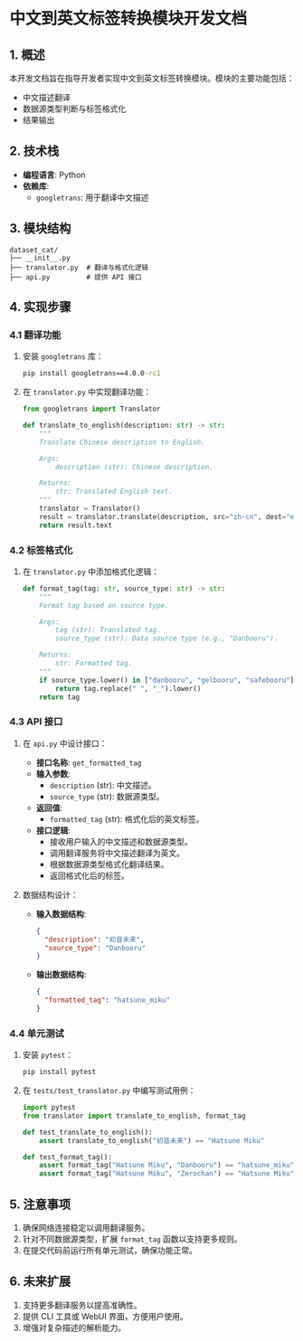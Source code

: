 # 中文到英文标签转换模块开发文档

## 1. 概述

本开发文档旨在指导开发者实现中文到英文标签转换模块。模块的主要功能包括：
- 中文描述翻译
- 数据源类型判断与标签格式化
- 结果输出

## 2. 技术栈

- **编程语言**: Python
- **依赖库**:
  - `googletrans`: 用于翻译中文描述

## 3. 模块结构

```
dataset_cat/
├── __init__.py
├── translator.py  # 翻译与格式化逻辑
├── api.py         # 提供 API 接口
```

## 4. 实现步骤

### 4.1 翻译功能

1. 安装 `googletrans` 库：
   ```cmd
   pip install googletrans==4.0.0-rc1
   ```
2. 在 `translator.py` 中实现翻译功能：

   ```python
   from googletrans import Translator

   def translate_to_english(description: str) -> str:
       """
       Translate Chinese description to English.

       Args:
           description (str): Chinese description.

       Returns:
           str: Translated English text.
       """
       translator = Translator()
       result = translator.translate(description, src="zh-cn", dest="en")
       return result.text
   ```

### 4.2 标签格式化

1. 在 `translator.py` 中添加格式化逻辑：

   ```python
   def format_tag(tag: str, source_type: str) -> str:
       """
       Format tag based on source type.

       Args:
           tag (str): Translated tag.
           source_type (str): Data source type (e.g., "Danbooru").

       Returns:
           str: Formatted tag.
       """
       if source_type.lower() in ["danbooru", "gelbooru", "safebooru"]:
           return tag.replace(" ", "_").lower()
       return tag
   ```

### 4.3 API 接口

1. 在 `api.py` 中设计接口：

   - **接口名称**: `get_formatted_tag`
   - **输入参数**:
     - `description` (str): 中文描述。
     - `source_type` (str): 数据源类型。
   - **返回值**:
     - `formatted_tag` (str): 格式化后的英文标签。
   - **接口逻辑**:
     - 接收用户输入的中文描述和数据源类型。
     - 调用翻译服务将中文描述翻译为英文。
     - 根据数据源类型格式化翻译结果。
     - 返回格式化后的标签。

2. 数据结构设计：

   - **输入数据结构**:
     ```json
     {
       "description": "初音未来",
       "source_type": "Danbooru"
     }
     ```

   - **输出数据结构**:
     ```json
     {
       "formatted_tag": "hatsune_miku"
     }
     ```

### 4.4 单元测试

1. 安装 `pytest`：
   ```cmd
   pip install pytest
   ```
2. 在 `tests/test_translator.py` 中编写测试用例：

   ```python
   import pytest
   from translator import translate_to_english, format_tag

   def test_translate_to_english():
       assert translate_to_english("初音未来") == "Hatsune Miku"

   def test_format_tag():
       assert format_tag("Hatsune Miku", "Danbooru") == "hatsune_miku"
       assert format_tag("Hatsune Miku", "Zerochan") == "Hatsune Miku"
   ```

## 5. 注意事项

1. 确保网络连接稳定以调用翻译服务。
2. 针对不同数据源类型，扩展 `format_tag` 函数以支持更多规则。
3. 在提交代码前运行所有单元测试，确保功能正常。

## 6. 未来扩展

1. 支持更多翻译服务以提高准确性。
2. 提供 CLI 工具或 WebUI 界面，方便用户使用。
3. 增强对复杂描述的解析能力。
